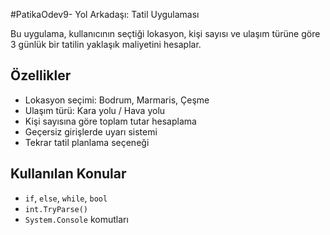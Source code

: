 #PatikaOdev9- Yol Arkadaşı: Tatil Uygulaması

Bu uygulama, kullanıcının seçtiği lokasyon, kişi sayısı ve ulaşım türüne göre 3 günlük bir tatilin yaklaşık maliyetini hesaplar.

## Özellikler
- Lokasyon seçimi: Bodrum, Marmaris, Çeşme
- Ulaşım türü: Kara yolu / Hava yolu
- Kişi sayısına göre toplam tutar hesaplama
- Geçersiz girişlerde uyarı sistemi
- Tekrar tatil planlama seçeneği

## Kullanılan Konular
- `if`, `else`, `while`, `bool`
- `int.TryParse()`
- `System.Console` komutları
